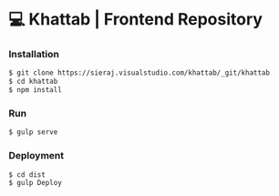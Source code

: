 # :computer: Khattab | Frontend Repository

### Installation
```sh
$ git clone https://sieraj.visualstudio.com/khattab/_git/khattab
$ cd khattab
$ npm install
```

### Run
```sh
$ gulp serve
```

### Deployment
```sh
$ cd dist
$ gulp Deploy
```

